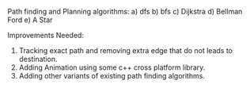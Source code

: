 Path finding and Planning algorithms:
a) dfs
b) bfs
c) Dijkstra
d) Bellman Ford
e) A Star

Improvements Needed: 
1. Tracking exact path and removing extra edge that do not leads to destination.
2. Adding Animation using some c++ cross platform library.
3. Adding other variants of existing path finding algorithms.

